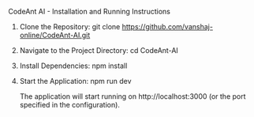 CodeAnt AI - Installation and Running Instructions

1. Clone the Repository:
   git clone https://github.com/vanshaj-online/CodeAnt-AI.git

2. Navigate to the Project Directory:
   cd CodeAnt-AI

3. Install Dependencies:
   npm install

4. Start the Application:
   npm run dev

   The application will start running on http://localhost:3000 (or the port specified in the configuration).
